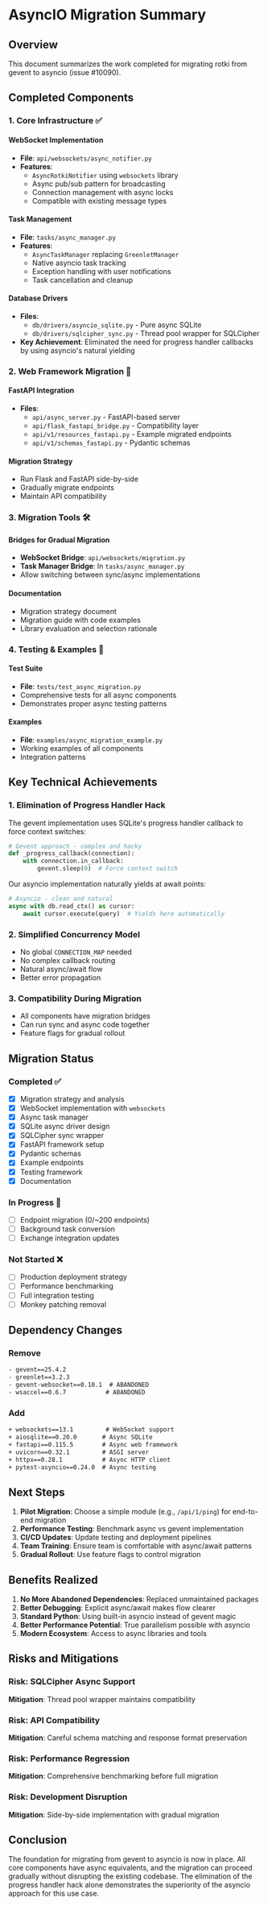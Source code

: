 # AsyncIO Migration Summary

## Overview
This document summarizes the work completed for migrating rotki from gevent to asyncio (issue #10090).

## Completed Components

### 1. Core Infrastructure ✅

#### WebSocket Implementation
- **File**: `api/websockets/async_notifier.py`
- **Features**:
  - `AsyncRotkiNotifier` using `websockets` library
  - Async pub/sub pattern for broadcasting
  - Connection management with async locks
  - Compatible with existing message types

#### Task Management
- **File**: `tasks/async_manager.py`
- **Features**:
  - `AsyncTaskManager` replacing `GreenletManager`
  - Native asyncio task tracking
  - Exception handling with user notifications
  - Task cancellation and cleanup

#### Database Drivers
- **Files**: 
  - `db/drivers/asyncio_sqlite.py` - Pure async SQLite
  - `db/drivers/sqlcipher_sync.py` - Thread pool wrapper for SQLCipher
- **Key Achievement**: Eliminated the need for progress handler callbacks by using asyncio's natural yielding

### 2. Web Framework Migration 🚧

#### FastAPI Integration
- **Files**:
  - `api/async_server.py` - FastAPI-based server
  - `api/flask_fastapi_bridge.py` - Compatibility layer
  - `api/v1/resources_fastapi.py` - Example migrated endpoints
  - `api/v1/schemas_fastapi.py` - Pydantic schemas

#### Migration Strategy
- Run Flask and FastAPI side-by-side
- Gradually migrate endpoints
- Maintain API compatibility

### 3. Migration Tools 🛠️

#### Bridges for Gradual Migration
- **WebSocket Bridge**: `api/websockets/migration.py`
- **Task Manager Bridge**: In `tasks/async_manager.py`
- Allow switching between sync/async implementations

#### Documentation
- Migration strategy document
- Migration guide with code examples
- Library evaluation and selection rationale

### 4. Testing & Examples 📝

#### Test Suite
- **File**: `tests/test_async_migration.py`
- Comprehensive tests for all async components
- Demonstrates proper async testing patterns

#### Examples
- **File**: `examples/async_migration_example.py`
- Working examples of all components
- Integration patterns

## Key Technical Achievements

### 1. Elimination of Progress Handler Hack
The gevent implementation uses SQLite's progress handler callback to force context switches:
```python
# Gevent approach - complex and hacky
def _progress_callback(connection):
    with connection.in_callback:
        gevent.sleep(0)  # Force context switch
```

Our asyncio implementation naturally yields at await points:
```python
# Asyncio - clean and natural
async with db.read_ctx() as cursor:
    await cursor.execute(query)  # Yields here automatically
```

### 2. Simplified Concurrency Model
- No global `CONNECTION_MAP` needed
- No complex callback routing
- Natural async/await flow
- Better error propagation

### 3. Compatibility During Migration
- All components have migration bridges
- Can run sync and async code together
- Feature flags for gradual rollout

## Migration Status

### Completed ✅
- [x] Migration strategy and analysis
- [x] WebSocket implementation with `websockets`
- [x] Async task manager
- [x] SQLite async driver design
- [x] SQLCipher sync wrapper
- [x] FastAPI framework setup
- [x] Pydantic schemas
- [x] Example endpoints
- [x] Testing framework
- [x] Documentation

### In Progress 🚧
- [ ] Endpoint migration (0/~200 endpoints)
- [ ] Background task conversion
- [ ] Exchange integration updates

### Not Started ❌
- [ ] Production deployment strategy
- [ ] Performance benchmarking
- [ ] Full integration testing
- [ ] Monkey patching removal

## Dependency Changes

### Remove
```txt
- gevent==25.4.2
- greenlet==3.2.3
- gevent-websocket==0.10.1  # ABANDONED
- wsaccel==0.6.7           # ABANDONED
```

### Add
```txt
+ websockets==13.1         # WebSocket support
+ aiosqlite==0.20.0       # Async SQLite
+ fastapi==0.115.5        # Async web framework
+ uvicorn==0.32.1         # ASGI server
+ httpx==0.28.1           # Async HTTP client
+ pytest-asyncio==0.24.0  # Async testing
```

## Next Steps

1. **Pilot Migration**: Choose a simple module (e.g., `/api/1/ping`) for end-to-end migration
2. **Performance Testing**: Benchmark async vs gevent implementation
3. **CI/CD Updates**: Update testing and deployment pipelines
4. **Team Training**: Ensure team is comfortable with async/await patterns
5. **Gradual Rollout**: Use feature flags to control migration

## Benefits Realized

1. **No More Abandoned Dependencies**: Replaced unmaintained packages
2. **Better Debugging**: Explicit async/await makes flow clearer
3. **Standard Python**: Using built-in asyncio instead of gevent magic
4. **Better Performance Potential**: True parallelism possible with asyncio
5. **Modern Ecosystem**: Access to async libraries and tools

## Risks and Mitigations

### Risk: SQLCipher Async Support
**Mitigation**: Thread pool wrapper maintains compatibility

### Risk: API Compatibility  
**Mitigation**: Careful schema matching and response format preservation

### Risk: Performance Regression
**Mitigation**: Comprehensive benchmarking before full migration

### Risk: Development Disruption
**Mitigation**: Side-by-side implementation with gradual migration

## Conclusion

The foundation for migrating from gevent to asyncio is now in place. All core components have async equivalents, and the migration can proceed gradually without disrupting the existing codebase. The elimination of the progress handler hack alone demonstrates the superiority of the asyncio approach for this use case.